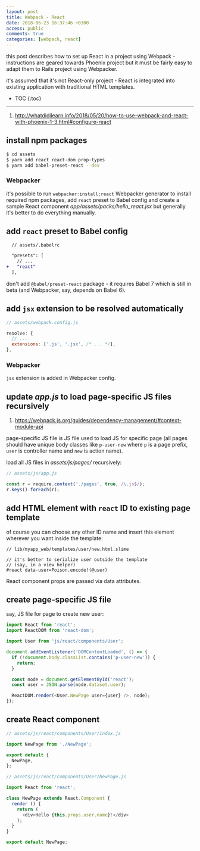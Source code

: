 ```yaml
---
layout: post
title: Webpack - React
date: 2018-06-23 16:37:46 +0300
access: public
comments: true
categories: [webpack, react]
---
```


this post describes how to set up React in a project using Webpack -
instructions are geared towards Phoenix project but it must be fairly
easy to adapt them to Rails project using Webpacker.

it's assumed that it's not React-only project - React is integrated
into existing application with traditional HTML templates.

<!-- more -->

* TOC
{:toc}
<hr>

1. <http://whatdidilearn.info/2018/05/20/how-to-use-webpack-and-react-with-phoenix-1-3.html#configure-react>

install npm packages
--------------------

```sh
$ cd assets
$ yarn add react react-dom prop-types
$ yarn add babel-preset-react --dev
```

### Webpacker

it's possible to run `webpacker:install:react` Webpacker generator to
install required npm packages, add `react` preset to Babel config and
create a sample React component _app/assets/packs/hello_react.jsx_ but
generally it's better to do everything manually.

add `react` preset to Babel config
----------------------------------

```diff
  // assets/.babelrc

  "presets": [
    // ...
+   "react"
  ],
```

don't add `@babel/preset-react` package - it requires Babel 7 which is still
in beta (and Webpacker, say, depends on Babel 6).

add `jsx` extension to be resolved automatically
------------------------------------------------

```javascript
// assets/webpack.config.js

resolve: {
  // ...
  extensions: ['.js', '.jsx', /* ... */],
},
```

### Webpacker

`jsx` extension is added in Webpacker config.

update _app.js_ to load page-specific JS files recursively
----------------------------------------------------------

1. <https://webpack.js.org/guides/dependency-management/#context-module-api>

page-specific JS file is JS file used to load JS for specific page
(all pages should have unique body classes like `p-user-new` where
`p` is a page prefix, `user` is controller name and `new` is action
name).

load all JS files in _assets/js/pages/_ recursively:

```javascript
// assets/js/app.js

const r = require.context('./pages', true, /\.js$/);
r.keys().forEach(r);
```

add HTML element with `react` ID to existing page template
----------------------------------------------------------

of course you can choose any other ID name and insert this
element wherever you want inside the template:

```slim
// lib/myapp_web/templates/user/new.html.slime

// it's better to serialize user outside the template
// (say, in a view helper)
#react data-user=Poison.encode!(@user)
```

React component props are passed via data attributes.

create page-specific JS file
----------------------------

say, JS file for page to create new user:

```javascript
import React from 'react';
import ReactDOM from 'react-dom';

import User from 'js/react/components/User';

document.addEventListener('DOMContentLoaded', () => {
  if (!document.body.classList.contains('p-user-new')) {
    return;
  }

  const node = document.getElementById('react');
  const user = JSON.parse(node.dataset.user);

  ReactDOM.render(<User.NewPage user={user} />, node);
});
```

create React component
----------------------

```javascript
// assets/js/react/components/User/index.js

import NewPage from './NewPage';

export default {
  NewPage,
};
```

```javascript
// assets/js/react/components/User/NewPage.js

import React from 'react';

class NewPage extends React.Component {
  render () {
    return (
      <div>Hello {this.props.user.name}!</div>
    );
  }
}

export default NewPage;
```
